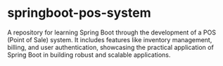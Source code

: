 # springboot-pos-system
A repository for learning Spring Boot through the development of a POS (Point of Sale) system. It includes features like inventory management, billing, and user authentication, showcasing the practical application of Spring Boot in building robust and scalable applications.
